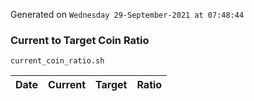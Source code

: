 Generated on `Wednesday 29-September-2021 at 07:48:44`

### Current to Target Coin Ratio
`current_coin_ratio.sh`

Date|Current|Target|Ratio
---|---|---|---
